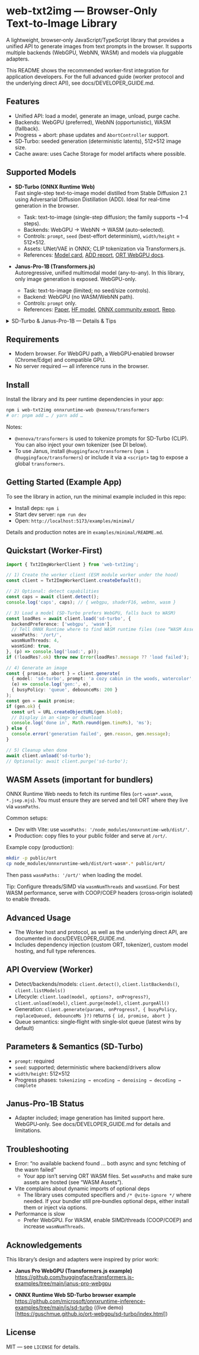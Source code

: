 # web-txt2img — Browser‑Only Text‑to‑Image Library

A lightweight, browser‑only JavaScript/TypeScript library that provides a unified API to generate images from text prompts in the browser. It supports multiple backends (WebGPU, WebNN, WASM) and models via pluggable adapters.

This README shows the recommended worker‑first integration for application developers. For the full advanced guide (worker protocol and the underlying direct API), see docs/DEVELOPER_GUIDE.md.

## Features

- Unified API: load a model, generate an image, unload, purge cache.
- Backends: WebGPU (preferred), WebNN (opportunistic), WASM (fallback).
- Progress + abort: phase updates and `AbortController` support.
- SD‑Turbo: seeded generation (deterministic latents), 512×512 image size.
- Cache aware: uses Cache Storage for model artifacts where possible.

## Supported Models

- **SD-Turbo (ONNX Runtime Web)**  
  Fast single-step text-to-image model distilled from Stable Diffusion 2.1 using Adversarial Diffusion Distillation (ADD). Ideal for real-time generation in the browser.  
  - Task: text-to-image (single-step diffusion; the family supports ~1–4 steps).  
  - Backends: WebGPU → WebNN → WASM (auto-selected).  
  - Controls: `prompt`, `seed` (best-effort determinism), `width/height` = 512×512.  
  - Assets: UNet/VAE in ONNX; CLIP tokenization via Transformers.js.  
  - References: [Model card](https://huggingface.co/stabilityai/sd-turbo), [ADD report](https://stability.ai/research/adversarial-diffusion-distillation), [ORT WebGPU docs](https://onnxruntime.ai/docs/tutorials/web/ep-webgpu.html).

- **Janus-Pro-1B (Transformers.js)**  
  Autoregressive, unified multimodal model (any-to-any). In this library, only image generation is exposed. WebGPU-only.  
  - Task: text-to-image (limited; no seed/size controls).  
  - Backend: WebGPU (no WASM/WebNN path).  
  - Controls: `prompt` only.  
  - References: [Paper](https://arxiv.org/html/2501.17811v1), [HF model](https://huggingface.co/deepseek-ai/Janus-Pro-1B), [ONNX community export](https://huggingface.co/onnx-community/Janus-Pro-1B-ONNX), [Repo](https://github.com/deepseek-ai/Janus).

<details>
<summary>SD-Turbo & Janus-Pro-1B — Details & Tips</summary>

### SD-Turbo — Details & Tips

- **What it is.** A distilled Stable Diffusion 2.1 variant trained with **ADD** for single-step (turbo) synthesis; great for low-latency browser generation. See the model card and research report above.  
- **Backends.** Prefer **WebGPU** for speed; WebNN and WASM serve as opportunistic/fallback paths. See the ORT WebGPU execution provider docs for capabilities and flags.  
- **Determinism.** `seed` aims for deterministic latents, but cross-backend/driver differences can introduce small variations.  
- **Demos & references.** Community demos show SD-Turbo running fully in-browser (e.g., ORT WebGPU SD-Turbo demo; WebNN SD-Turbo demo).  
  - Example demos: [guschmue/ort-webgpu (SD-Turbo)](https://github.com/guschmue/ort-webgpu), [WebNN SD-Turbo demo](https://microsoft.github.io/webnn-developer-preview/demos/sd-turbo/).

### Janus-Pro-1B — Details & Tips

- **What it is.** A ~1B-parameter **autoregressive** unified multimodal model (“Janus-Pro”) from DeepSeek; research indicates improved text-to-image quality vs. earlier Janus.  
- **Browser support.** **WebGPU-only** in this library’s adapter due to heavy shader workloads and memory usage.  
- **Library note.** Use **Transformers.js** (v3+) in the browser. You can install the official package (`@huggingface/transformers`) or include it via a `<script>` tag to expose a global `transformers`. See the Transformers.js docs and examples for environment setup.  
  - Docs: [Transformers.js installation](https://huggingface.co/docs/transformers.js/en/installation), [GitHub](https://github.com/huggingface/transformers.js).

</details>

## Requirements

- Modern browser. For WebGPU path, a WebGPU‑enabled browser (Chrome/Edge) and compatible GPU.
- No server required — all inference runs in the browser.

## Install

Install the library and its peer runtime dependencies in your app:

```bash
npm i web-txt2img onnxruntime-web @xenova/transformers
# or: pnpm add … / yarn add …
```

Notes:
- `@xenova/transformers` is used to tokenize prompts for SD-Turbo (CLIP). You can also inject your own tokenizer (see DI below).
- To use Janus, install `@huggingface/transformers` (`npm i @huggingface/transformers`) or include it via a `<script>` tag to expose a global `transformers`.

## Getting Started (Example App)

To see the library in action, run the minimal example included in this repo:

- Install deps: `npm i`
- Start dev server: `npm run dev`
- Open: `http://localhost:5173/examples/minimal/`

Details and production notes are in `examples/minimal/README.md`.

## Quickstart (Worker‑First)

```ts
import { Txt2ImgWorkerClient } from 'web-txt2img';

// 1) Create the worker client (ESM module worker under the hood)
const client = Txt2ImgWorkerClient.createDefault();

// 2) Optional: detect capabilities
const caps = await client.detect();
console.log('caps', caps); // { webgpu, shaderF16, webnn, wasm }

// 3) Load a model (SD‑Turbo prefers WebGPU, falls back to WASM)
const loadRes = await client.load('sd-turbo', {
  backendPreference: ['webgpu', 'wasm'],
  // Tell ONNX Runtime where to find WASM runtime files (see “WASM Assets”)
  wasmPaths: '/ort/',
  wasmNumThreads: 4,
  wasmSimd: true,
}, (p) => console.log('load:', p));
if (!loadRes?.ok) throw new Error(loadRes?.message ?? 'load failed');

// 4) Generate an image
const { promise, abort } = client.generate(
  { model: 'sd-turbo', prompt: 'a cozy cabin in the woods, watercolor', seed: 42 },
  (e) => console.log('gen:', e),
  { busyPolicy: 'queue', debounceMs: 200 }
);
const gen = await promise;
if (gen.ok) {
  const url = URL.createObjectURL(gen.blob);
  // Display in an <img> or download
  console.log('done in', Math.round(gen.timeMs), 'ms');
} else {
  console.error('generation failed', gen.reason, gen.message);
}

// 5) Cleanup when done
await client.unload('sd-turbo');
// Optionally: await client.purge('sd-turbo');
```

## WASM Assets (important for bundlers)

ONNX Runtime Web needs to fetch its runtime files (`ort-wasm*.wasm`, `*.jsep.mjs`). You must ensure they are served and tell ORT where they live via `wasmPaths`.

Common setups:
- Dev with Vite: use `wasmPaths: '/node_modules/onnxruntime-web/dist/'`.
- Production: copy files to your public folder and serve at `/ort/`.

Example copy (production):
```bash
mkdir -p public/ort
cp node_modules/onnxruntime-web/dist/ort-wasm*.* public/ort/
```
Then pass `wasmPaths: '/ort/'` when loading the model.

Tip: Configure threads/SIMD via `wasmNumThreads` and `wasmSimd`. For best WASM performance, serve with COOP/COEP headers (cross‑origin isolated) to enable threads.

## Advanced Usage

- The Worker host and protocol, as well as the underlying direct API, are documented in docs/DEVELOPER_GUIDE.md.
- Includes dependency injection (custom ORT, tokenizer), custom model hosting, and full type references.

## API Overview (Worker)

- Detect/backends/models: `client.detect()`, `client.listBackends()`, `client.listModels()`
- Lifecycle: `client.load(model, options?, onProgress?)`, `client.unload(model)`, `client.purge(model)`, `client.purgeAll()`
- Generation: `client.generate(params, onProgress?, { busyPolicy, replaceQueued, debounceMs }?)` returns `{ id, promise, abort }`
- Queue semantics: single‑flight with single‑slot queue (latest wins by default)

## Parameters & Semantics (SD‑Turbo)

- `prompt`: required
- `seed`: supported; deterministic where backend/drivers allow
- `width/height`: 512×512
- Progress phases: `tokenizing → encoding → denoising → decoding → complete`

## Janus‑Pro‑1B Status

- Adapter included; image generation has limited support here. WebGPU‑only. See docs/DEVELOPER_GUIDE.md for details and limitations.

## Troubleshooting

- Error: “no available backend found … both async and sync fetching of the wasm failed”
  - Your app isn’t serving ORT WASM files. Set `wasmPaths` and make sure assets are hosted (see “WASM Assets”).
- Vite complains about dynamic imports of optional deps
  - The library uses computed specifiers and `/* @vite-ignore */` where needed. If your bundler still pre‑bundles optional deps, either install them or inject via options.
- Performance is slow
  - Prefer WebGPU. For WASM, enable SIMD/threads (COOP/COEP) and increase `wasmNumThreads`.

## Acknowledgements

This library’s design and adapters were inspired by prior work:

- **Janus Pro WebGPU (Transformers.js example)**  
  https://github.com/huggingface/transformers.js-examples/tree/main/janus-pro-webgpu

- **ONNX Runtime Web SD-Turbo browser example**  
  https://github.com/microsoft/onnxruntime-inference-examples/tree/main/js/sd-turbo
  ((live demo)[https://guschmue.github.io/ort-webgpu/sd-turbo/index.html])

## License

MIT — see `LICENSE` for details.